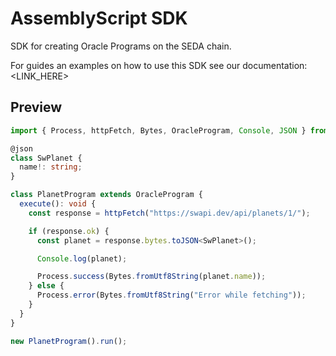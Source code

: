 # AssemblyScript SDK

SDK for creating Oracle Programs on the SEDA chain.

For guides an examples on how to use this SDK see our documentation: <LINK_HERE>

## Preview

```ts
import { Process, httpFetch, Bytes, OracleProgram, Console, JSON } from "@seda-protocol/as-sdk/assembly";

@json
class SwPlanet {
  name!: string;
}

class PlanetProgram extends OracleProgram {
  execute(): void {
    const response = httpFetch("https://swapi.dev/api/planets/1/");

    if (response.ok) {
      const planet = response.bytes.toJSON<SwPlanet>();

      Console.log(planet);

      Process.success(Bytes.fromUtf8String(planet.name));
    } else {
      Process.error(Bytes.fromUtf8String("Error while fetching"));
    }
  }
}

new PlanetProgram().run();
```
